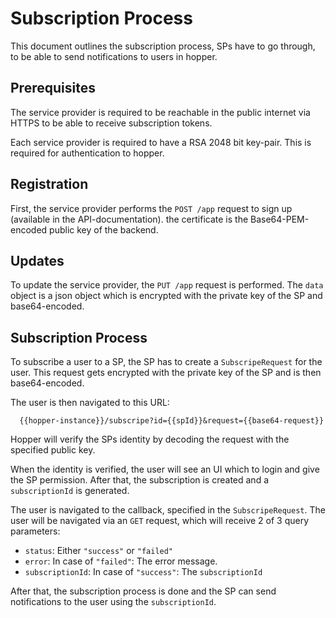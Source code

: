 # Subscription Process
This document outlines the subscription process, SPs have to go through, to be able to send notifications to users in hopper.

## Prerequisites
The service provider is required to be reachable in the public internet via HTTPS to be able to receive subscription tokens.

Each service provider is required to have a RSA 2048 bit key-pair. This is required for authentication to hopper.


## Registration
First, the service provider performs the `POST /app` request to sign up (available in the API-documentation). the certificate is the Base64-PEM-encoded public key of the backend. 

## Updates
To update the service provider, the `PUT /app` request is performed. The `data` object is a json object which is encrypted with the private key of the SP and base64-encoded.

## Subscription Process
To subscribe a user to a SP, the SP has to create a `SubscripeRequest` for the user. This request gets encrypted with the private key of the SP and is then base64-encoded.

The user is then navigated to this URL:
```URL 
  {{hopper-instance}}/subscripe?id={{spId}}&request={{base64-request}}
```
Hopper will verify the SPs identity by decoding the request with the specified public key.

When the identity is verified, the user will see an UI which to login and give the SP permission. After that, the subscription is created and a `subscriptionId` is generated. 

The user is navigated to the callback, specified in the `SubscripeRequest`. The user will be navigated via an `GET` request, which will receive 2 of 3 query parameters: 
  - `status`: Either `"success"` or `"failed"`
  - `error`: In case of `"failed"`: The error message.
  - `subscriptionId`: In case of `"success"`: The `subscriptionId`
  
After that, the subscription process is done and the SP can send notifications to the user using the `subscriptionId`.

